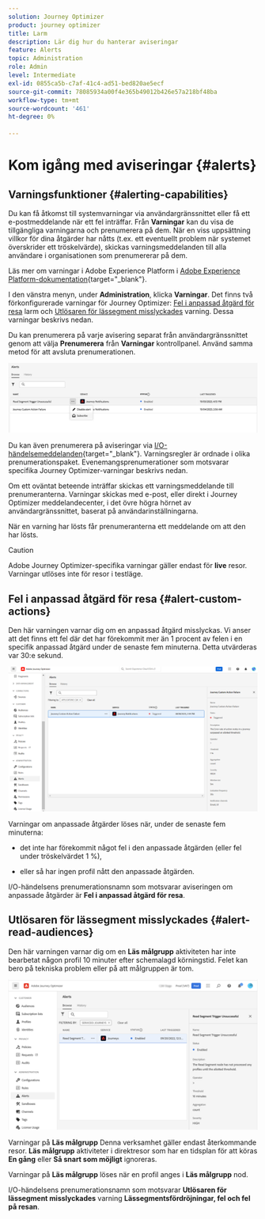 ```yaml
---
solution: Journey Optimizer
product: journey optimizer
title: Larm
description: Lär dig hur du hanterar aviseringar
feature: Alerts
topic: Administration
role: Admin
level: Intermediate
exl-id: 0855ca5b-c7af-41c4-ad51-bed820ae5ecf
source-git-commit: 78085934a00f4e365b49012b426e57a218bf48ba
workflow-type: tm+mt
source-wordcount: '461'
ht-degree: 0%

---
```


# Kom igång med aviseringar {#alerts}

## Varningsfunktioner {#alerting-capabilities}

Du kan få åtkomst till systemvarningar via användargränssnittet eller få ett e-postmeddelande när ett fel inträffar. Från **Varningar** kan du visa de tillgängliga varningarna och prenumerera på dem. När en viss uppsättning villkor för dina åtgärder har nåtts (t.ex. ett eventuellt problem när systemet överskrider ett tröskelvärde), skickas varningsmeddelanden till alla användare i organisationen som prenumererar på dem.

<!--These messages can repeat over a pre-defined time interval until the alert has been resolved.-->

Läs mer om varningar i Adobe Experience Platform i [Adobe Experience Platform-dokumentation](https://experienceleague.adobe.com/docs/experience-platform/observability/alerts/overview.html){target="_blank"}.

I den vänstra menyn, under **Administration**, klicka **Varningar**. Det finns två förkonfigurerade varningar för Journey Optimizer: [Fel i anpassad åtgärd för resa](#alert-custom-actions) larm och [Utlösaren för lässegment misslyckades](#alert-read-audiences) varning. Dessa varningar beskrivs nedan.

Du kan prenumerera på varje avisering separat från användargränssnittet genom att välja **Prenumerera** från **Varningar** kontrollpanel. Använd samma metod för att avsluta prenumerationen.

![](assets/alert-subscribe.png)

Du kan även prenumerera på aviseringar via [I/O-händelsemeddelanden](https://experienceleague.adobe.com/docs/experience-platform/observability/alerts/subscribe.html){target="_blank"}. Varningsregler är ordnade i olika prenumerationspaket. Evenemangsprenumerationer som motsvarar specifika Journey Optimizer-varningar beskrivs nedan.

Om ett oväntat beteende inträffar skickas ett varningsmeddelande till prenumeranterna. Varningar skickas med e-post, eller direkt i Journey Optimizer meddelandecenter, i det övre högra hörnet av användargränssnittet, baserat på användarinställningarna.

När en varning har lösts får prenumeranterna ett meddelande om att den har lösts.

>[!CAUTION]
>
>Adobe Journey Optimizer-specifika varningar gäller endast för **live** resor. Varningar utlöses inte för resor i testläge.

## Fel i anpassad åtgärd för resa {#alert-custom-actions}

Den här varningen varnar dig om en anpassad åtgärd misslyckas. Vi anser att det finns ett fel där det har förekommit mer än 1 procent av felen i en specifik anpassad åtgärd under de senaste fem minuterna. Detta utvärderas var 30:e sekund.

![](assets/alerts-custom-action.png)

Varningar om anpassade åtgärder löses när, under de senaste fem minuterna:

* det inte har förekommit något fel i den anpassade åtgärden (eller fel under tröskelvärdet 1 %),

* eller så har ingen profil nått den anpassade åtgärden.

I/O-händelsens prenumerationsnamn som motsvarar aviseringen om anpassade åtgärder är **Fel i anpassad åtgärd för resa**.

## Utlösaren för lässegment misslyckades {#alert-read-audiences}

Den här varningen varnar dig om en **Läs målgrupp** aktiviteten har inte bearbetat någon profil 10 minuter efter schemalagd körningstid. Felet kan bero på tekniska problem eller på att målgruppen är tom.

![](assets/alerts1.png)

Varningar på **Läs målgrupp** Denna verksamhet gäller endast återkommande resor. **Läs målgrupp** aktiviteter i direktresor som har en tidsplan för att köras **En gång** eller **Så snart som möjligt** ignoreras.

Varningar på **Läs målgrupp** löses när en profil anges i **Läs målgrupp** nod.

I/O-händelsens prenumerationsnamn som motsvarar **Utlösaren för lässegment misslyckades** varning **Lässegmentsfördröjningar, fel och fel på resan**.
